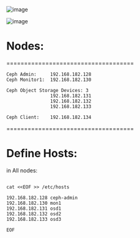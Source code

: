 ![image](https://github.com/falahatme/ceph/assets/7458874/5d776b72-8f2d-4dd3-8a9a-18c9e40d05a9)

![image](https://github.com/falahatme/ceph/assets/7458874/788d19ad-a9ec-4757-be2d-17ce78b5dccc)

# Nodes:

====================================

    Ceph Admin:     192.168.182.128
    Ceph Monitor1:  192.168.182.130
    
    Ceph Object Storage Devices: 3
                    192.168.182.131
                    192.168.182.132
                    192.168.182.133

    Ceph Client:    192.168.182.134

====================================

# Define Hosts:

in All nodes:

```

cat <<EOF >> /etc/hosts

192.168.182.128 ceph-admin
192.168.182.130 mon1
192.168.182.131 osd1
192.168.182.132 osd2
192.168.182.133 osd3

EOF

```

